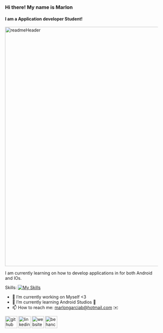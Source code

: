 ### Hi there! My name is Marlon
#### I am a Application developer Student!
<img width="791" alt="readmeHeader" src="https://user-images.githubusercontent.com/94327966/205761178-0ee70d7a-5ac7-416b-b87f-d459b678f543.png">


I am currently learning on how to develop applications in for both Android and IOs.

Skills:
[![My Skills](https://skillicons.dev/icons?i=js,html,css,wasm)](https://skillicons.dev)

- 🔭 I’m currently working on Myself <3  
- 🌱 I’m currently learning Android Studios 🤘 
- 📫 How to reach me: marlongarciab@hotmail.com ✉️                                                                                  


[<img src='https://cdn.jsdelivr.net/npm/simple-icons@3.0.1/icons/github.svg' alt='github' height='40'>](https://github.com/https://github.com/MarlonGarciaBermejo)  [<img src='https://cdn.jsdelivr.net/npm/simple-icons@3.0.1/icons/linkedin.svg' alt='linkedin' height='40'>](https://www.linkedin.com/in/https://www.linkedin.com/in/marlon-garcia-bermejo-29a341131//)  [<img src='https://cdn.jsdelivr.net/npm/simple-icons@3.0.1/icons/icloud.svg' alt='website' height='40'>](https://marlongarcia.myportfolio.com/)  [<img src='https://cdn.jsdelivr.net/npm/simple-icons@3.0.1/icons/behance.svg' alt='behance' height='40'>](https://www.behance.net/MarlonGarciaBermejo)  


